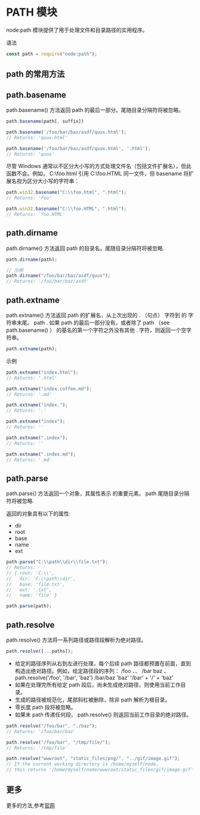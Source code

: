 # PATH 模块

node:path 模块提供了用于处理文件和目录路径的实用程序。

语法

```js
const path = require("node:path");
```

## path 的常用方法

## path.basename

path.basename() 方法返回 path 的最后一部分。尾随目录分隔符将被忽略。

```js
path.basename(path[, suffix])

path.basename('/foo/bar/baz/asdf/quux.html');
// Returns: 'quux.html'

path.basename('/foo/bar/baz/asdf/quux.html', '.html');
// Returns: 'quux'
```

尽管 Windows 通常以不区分大小写的方式处理文件名（包括文件扩展名），但此函数不会。例如， C:\\foo.html 引用 C:\\foo.HTML 同一文件，但 basename 将扩展名视为区分大小写的字符串：

```js
path.win32.basename("C:\\foo.html", ".html");
// Returns: 'foo'

path.win32.basename("C:\\foo.HTML", ".html");
// Returns: 'foo.HTML'
```

## path.dirname

path.dirname() 方法返回 path 的目录名。尾随目录分隔符将被忽略.

```js
path.dirname(path);

// 示例
path.dirname("/foo/bar/baz/asdf/quux");
// Returns: '/foo/bar/baz/asdf'
```

## path.extname

path.extname() 方法返回 path 的扩展名，从上次出现的 . （句点） 字符到 的 字符串末尾。 path . 如果 path 的最后一部分没有，或者除了 path （see path.basename() ） 的基名的第一个字符之外没有其他 . 字符，则返回一个空字符串。

```js
path.extname(path);
```

示例

```js
path.extname("index.html");
// Returns: '.html'

path.extname("index.coffee.md");
// Returns: '.md'

path.extname("index.");
// Returns: '.'

path.extname("index");
// Returns: ''

path.extname(".index");
// Returns: ''

path.extname(".index.md");
// Returns: '.md'
```

## path.parse

path.parse() 方法返回一个对象，其属性表示 的重要元素。 path 尾随目录分隔符将被忽略.

返回的对象具有以下的属性:

- dir
- root
- base
- name
- ext

```js
path.parse("C:\\path\\dir\\file.txt");
// Returns:
// { root: 'C:\\',
//   dir: 'C:\\path\\dir',
//   base: 'file.txt',
//   ext: '.txt',
//   name: 'file' }
```

```js
path.parse(path);
```

## path.resolve

path.resolve() 方法将一系列路径或路径段解析为绝对路径。

```js
path.resolve([...paths]);
```

- 给定的路径序列从右到左进行处理，每个后续 path 路径都预置在前面，直到构造出绝对路径。例如，给定路径段的序列： /foo 、、 /bar baz 、 path.resolve('/foo', '/bar', 'baz') /bar/baz 'baz' '/bar' + '/' + 'baz'
- 如果在处理完所有给定 path 段后，尚未生成绝对路径，则使用当前工作目录。
- 生成的路径被规范化，尾部斜杠被删除，除非 path 解析为根目录。
- 零长度 path 段将被忽略。
- 如果未 path 传递任何段， path.resolve() 则返回当前工作目录的绝对路径。

```js
path.resolve("/foo/bar", "./baz");
// Returns: '/foo/bar/baz'

path.resolve("/foo/bar", "/tmp/file/");
// Returns: '/tmp/file'

path.resolve("wwwroot", "static_files/png/", "../gif/image.gif");
// If the current working directory is /home/myself/node,
// this returns '/home/myself/node/wwwroot/static_files/gif/image.gif'
```

## 更多

更多的方法,参考[官网](https://nodejs.org/docs/latest/api/path.html)
